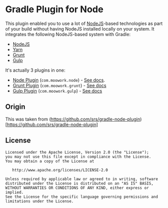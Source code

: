 # Gradle Plugin for Node


This plugin enabled you to use a lot of [NodeJS](https://nodejs.org)-based technologies as part of your
build without having NodeJS installed locally on your system. It integrates the following NodeJS-based system
with Gradle:

* [NodeJS](https://nodejs.org)
* [Yarn](https://yarnpkg.com/)
* [Grunt](https://gruntjs.com/)
* [Gulp](https://gulpjs.com/)

It's actually 3 plugins in one:

* [Node Plugin](https://plugins.gradle.org/plugin/com.moowork.node) (`com.moowork.node`) - [See docs](docs/node.md).
* [Grunt Plugin](https://plugins.gradle.org/plugin/com.moowork.grunt) (`com.moowork.grunt`) - [See docs](docs/grunt.md)
* [Gulp Plugin](https://plugins.gradle.org/plugin/com.moowork.gulp) (`com.moowork.gulp`) - [See docs](docs/gulp.md)



## Origin

This was taken from (https://github.com/srs/gradle-node-plugin)[https://github.com/srs/gradle-node-plugin]


## License

```
Licensed under the Apache License, Version 2.0 (the "License");
you may not use this file except in compliance with the License.
You may obtain a copy of the License at

   http://www.apache.org/licenses/LICENSE-2.0

Unless required by applicable law or agreed to in writing, software
distributed under the License is distributed on an "AS IS" BASIS,
WITHOUT WARRANTIES OR CONDITIONS OF ANY KIND, either express or implied.
See the License for the specific language governing permissions and
limitations under the License.
```
